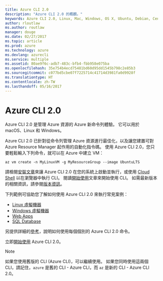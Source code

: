 ```yaml
---
title: Azure CLI 2.0
description: "Azure CLI 2.0 的概觀。"
keywords: Azure CLI 2.0, Linux, Mac, Windows, OS X, Ubuntu, Debian, CentOS, RHEL, SUSE, CoreOS, Docker, Windows, Python, PIP
author: rloutlaw
ms.author: routlaw
manager: douge
ms.date: 02/27/2017
ms.topic: article
ms.prod: azure
ms.technology: azure
ms.devlang: azurecli
ms.service: multiple
ms.assetid: 80ae9f6c-adb7-483c-bfb4-fbb958e075ba
ms.openlocfilehash: 35e754b4ecd75481bd60d95dd1545b798c2e85b3
ms.sourcegitcommit: c077bd5cbe07f7225714c41714d3981fa0d9928f
ms.translationtype: HT
ms.contentlocale: zh-TW
ms.lasthandoff: 05/16/2017
---
```

# <a name="azure-cli-20"></a>Azure CLI 2.0

Azure CLI 2.0 是管理 Azure 資源的 Azure 新命令列體驗。  它可以用於 macOS、Linux 和 Windows。 

Azure CLI 2.0 已針對從命令列管理 Azure 資源進行最佳化，以及讓您建置可對 Azure Resource Manager 起作用的自動化指令碼。 使用 Azure CLI 2.0，您只要輕鬆輸入下列命令，就可以在 Azure 中建立 VM：

```azurecli
az vm create -n MyLinuxVM -g MyResourceGroup --image UbuntuLTS
```

請檢閱[安裝文章](install-azure-cli.md)來讓 Azure CLI 2.0 在您的系統上啟動並執行，或使用 [Cloud Shell](/azure/cloud-shell/overview) 以在瀏覽器中執行 CLI。
閱讀[開始使用](get-started-with-azure-cli.md)文章來開始使用 CLI。
如需最新版本的相關資訊，請參閱[版本資訊](release-notes-azure-cli.md)。

下列範例可協助您了解如何使用 Azure CLI 2.0 來執行常見案例：
- [Linux 虛擬機器](/azure/virtual-machines/virtual-machines-linux-cli-samples?toc=%2fcli%2fazure%2ftoc.json&bc=%2fcli%2fazure%2fbreadcrumb%2ftoc.json)
- [Windows 虛擬機器](/azure/virtual-machines/virtual-machines-windows-cli-samples?toc=%2fcli%2fazure%2ftoc.json&bc=%2fcli%2fazure%2fbreadcrumb%2ftoc.json)
- [Web Apps](/azure/app-service-web/app-service-cli-samples?toc=%2fcli%2fazure%2ftoc.json&bc=%2fcli%2fazure%2fbreadcrumb%2ftoc.json)
- [SQL Database](/azure/sql-database/sql-database-cli-samples?toc=%2fcli%2fazure%2ftoc.json&bc=%2fcli%2fazure%2fbreadcrumb%2ftoc.json)

另提供詳細的[參考](/cli/azure/)，說明如何使用每個個別的 Azure CLI 2.0 命令。

立即[開始使用](get-started-with-azure-cli.md) Azure CLI 2.0。


> [!NOTE]
> 如果您使用舊版的 CLI (Azure CLI)，可以繼續使用。
> 如果您同時使用這兩個 CLI，請記住，`azure` 是舊的 CLI - Azure CLI，而 `az` 是新的 CLI - Azure CLI 2.0。 